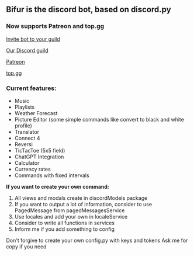 ## Bifur is the discord bot, based on discord.py

### Now supports Patreon and top.gg

[Invite bot to your guild](https://discord.com/api/oauth2/authorize?client_id=802546295906107423&permissions=1644372164209&scope=bot)

[Our Discord guild](https://discord.gg/2EGkGzDTK5)

[Patreon](https://www.patreon.com/Bifur)

[top.gg](https://top.gg/bot/802546295906107423)

### Current features:
- Music
- Playlists
- Weather Forecast
- Picture Editor (some simple commands like convert to black and white profile)
- Translator
- Connect 4
- Reversi
- TicTacToe (5x5 field)
- ChatGPT Integration
- Calculator
- Currency rates
- Commands with fixed intervals

**If you want to create your own command:**
1. All views and modals create in discordModels package
2. If you want to output a lot of information, consider to use PagedMessage from pagedMessagesService
3. Use locales and add your own in localeService
4. Consider to write all functions in services
5. Inform me if you add something to config

Don't forgive to create your own config.py with keys and tokens
Ask me for copy if you need
